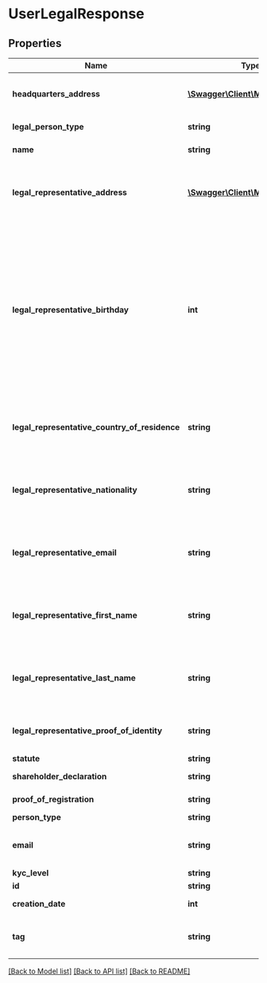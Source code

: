 # UserLegalResponse

## Properties
Name | Type | Description | Notes
------------ | ------------- | ------------- | -------------
**headquarters_address** | [**\Swagger\Client\Model\Address**](Address.md) | The address of the company’s headquarters | [optional] 
**legal_person_type** | **string** | The type of legal user | [optional] 
**name** | **string** | The name of the legal user | [optional] 
**legal_representative_address** | [**\Swagger\Client\Model\Address**](Address.md) | The address of the company’s Legal representative person | [optional] 
**legal_representative_birthday** | **int** | The date of birth of the company’s Legal representative person - be careful to set the right timezone (should be UTC) to avoid 00h becoming 23h (and hence interpreted as the day before) | [optional] 
**legal_representative_country_of_residence** | **string** | The country of residence of the company’s Legal representative person | [optional] 
**legal_representative_nationality** | **string** | The nationality of the company’s Legal representative person | [optional] 
**legal_representative_email** | **string** | The email of the company’s Legal representative person - must be a valid | [optional] 
**legal_representative_first_name** | **string** | The firstname of the company’s Legal representative person | [optional] 
**legal_representative_last_name** | **string** | The lastname of the company’s Legal representative person | [optional] 
**legal_representative_proof_of_identity** | **string** | Legal Representative Proof Of Identity | [optional] 
**statute** | **string** | Statute | [optional] 
**shareholder_declaration** | **string** | Shareholder declaration | [optional] 
**proof_of_registration** | **string** | Proof of registration | [optional] 
**person_type** | **string** | Type of user | [optional] 
**email** | **string** | The user&#39;s email address - must be a valid email | [optional] 
**kyc_level** | **string** |  | [optional] 
**id** | **string** | The item&#39;s ID | [optional] 
**creation_date** | **int** | When the item was created | [optional] 
**tag** | **string** | Custom data that you can add to this item | [optional] 

[[Back to Model list]](../README.md#documentation-for-models) [[Back to API list]](../README.md#documentation-for-api-endpoints) [[Back to README]](../README.md)


